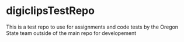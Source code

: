 # digiclipsTestRepo
This is a test repo to use for assignments and code tests by the Oregon State team outside of the main repo for developement
